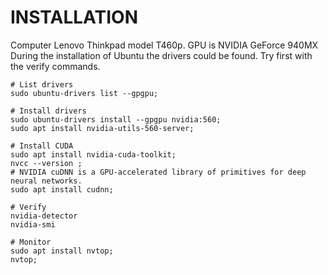 # INSTALLATION

Computer Lenovo Thinkpad model T460p.
GPU is NVIDIA GeForce 940MX
During the installation of Ubuntu the drivers could be found.
Try first with the verify commands.

    # List drivers
    sudo ubuntu-drivers list --gpgpu;

    # Install drivers 
    sudo ubuntu-drivers install --gpgpu nvidia:560;
    sudo apt install nvidia-utils-560-server;
    
    # Install CUDA
    sudo apt install nvidia-cuda-toolkit; 
    nvcc --version ;
    # NVIDIA cuDNN is a GPU-accelerated library of primitives for deep neural networks.
    sudo apt install cudnn;

    # Verify
    nvidia-detector
    nvidia-smi

    # Monitor
    sudo apt install nvtop;
    nvtop;